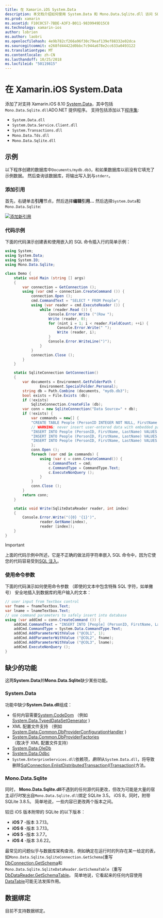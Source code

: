 ```yaml
---
title: 在 Xamarin.iOS System.Data
description: 本文档介绍如何使用 System.Data 和 Mono.Data.Sqlite.dll 访问 SQLite 在 Xamarin.iOS 应用程序中的数据。
ms.prod: xamarin
ms.assetid: F10C0C57-7BDE-A3F3-B011-9839949D15C8
ms.technology: xamarin-ios
author: lobrien
ms.author: laobri
ms.openlocfilehash: 4e9b782cf266a96f30c79eaf139ef88332e02dca
ms.sourcegitcommit: e268fd44422d0bbc7c944a678e2cc633a0493122
ms.translationtype: MT
ms.contentlocale: zh-CN
ms.lasthandoff: 10/25/2018
ms.locfileid: "50119815"
---
```

# <a name="systemdata-in-xamarinios"></a>在 Xamarin.iOS System.Data

添加了对支持 Xamarin.iOS 8.10 [System.Data](xref:System.Data)，其中包括`Mono.Data.Sqlite.dll`ADO.NET 提供程序。 支持包括添加以下[程序集](~/cross-platform/internals/available-assemblies.md):

-  `System.Data.dll`
-  `System.Data.Service.Client.dll`
-  `System.Transactions.dll`
-  `Mono.Data.Tds.dll`
-  `Mono.Data.Sqlite.dll`

<a name="Example" />

## <a name="example"></a>示例

以下程序创建的数据库中`Documents/mydb.db3`，和如果数据库以前没有它填充了示例数据。 然后查询该数据库，将输出写入到与`stderr`。

### <a name="add-references"></a>添加引用

首先，右键单击**引用**节点，然后选择**编辑引用...** 然后选择`System.Data`和`Mono.Data.Sqlite`:

[![](system.data-images/edit-references-sml.png "添加新引用")](system.data-images/edit-references.png#lightbox)

### <a name="sample-code"></a>代码示例

下面的代码演示创建表和使用嵌入的 SQL 命令插入行的简单示例：

```csharp
using System;
using System.Data;
using System.IO;
using Mono.Data.Sqlite;

class Demo {
    static void Main (string [] args)
    {
        var connection = GetConnection ();
        using (var cmd = connection.CreateCommand ()) {
            connection.Open ();
            cmd.CommandText = "SELECT * FROM People";
            using (var reader = cmd.ExecuteReader ()) {
                while (reader.Read ()) {
                    Console.Error.Write ("(Row ");
                    Write (reader, 0);
                    for (nint i = 1; i < reader.FieldCount; ++i) {
                        Console.Error.Write(" ");
                        Write (reader, i);
                    }
                    Console.Error.WriteLine(")");
                }
            }
            connection.Close ();
        }
    }

    static SqliteConnection GetConnection()
    {
        var documents = Environment.GetFolderPath (
                Environment.SpecialFolder.Personal);
        string db = Path.Combine (documents, "mydb.db3");
        bool exists = File.Exists (db);
        if (!exists)
            SqliteConnection.CreateFile (db);
        var conn = new SqliteConnection("Data Source=" + db);
        if (!exists) {
            var commands = new[] {
            "CREATE TABLE People (PersonID INTEGER NOT NULL, FirstName ntext, LastName ntext)",
            // WARNING: never insert user-entered data with embedded parameter values
            "INSERT INTO People (PersonID, FirstName, LastName) VALUES (1, 'First', 'Last')",
            "INSERT INTO People (PersonID, FirstName, LastName) VALUES (2, 'Dewey', 'Cheatem')",
            "INSERT INTO People (PersonID, FirstName, LastName) VALUES (3, 'And', 'How')",
            };
            conn.Open ();
            foreach (var cmd in commands) {
                using (var c = conn.CreateCommand()) {
                    c.CommandText = cmd;
                    c.CommandType = CommandType.Text;
                    c.ExecuteNonQuery ();
                }
            }
            conn.Close ();
        }
        return conn;
    }

    static void Write(SqliteDataReader reader, int index)
    {
        Console.Error.Write("({0} '{1}')",
                reader.GetName(index),
                reader [index]);
    }
}
```

> [!IMPORTANT]
> 上面的代码示例中所述，它是不正确的做法将字符串嵌入 SQL 命令中，因为它使您的代码容易受到[SQL 注入](http://en.wikipedia.org/wiki/SQL_injection)。


### <a name="using-command-parameters"></a>使用命令参数

下面的代码演示如何使用命令参数 （即使的文本中包含特殊 SQL 字符，如单撇号） 安全地插入到数据库的用户输入的文本：

```csharp
// user input from Textbox control
var fname = fnameTextbox.Text;
var lname = lnameTextbox.Text;
// use command parameters to safely insert into database
using (var addCmd = conn.CreateCommand ()) {
    addCmd.CommandText = "INSERT INTO [People] (PersonID, FirstName, LastName) VALUES (@COL1, @COL2, @COL3)";
    addCmd.CommandType = System.Data.CommandType.Text;
    addCmd.AddParameterWithValue ("@COL1", 1);
    addCmd.AddParameterWithValue ("@COL2", fname);
    addCmd.AddParameterWithValue ("@COL3", lname);
    addCmd.ExecuteNonQuery ();
}
```

<a name="Missing_Functionality" />

## <a name="missing-functionality"></a>缺少的功能

这两**System.Data**并**Mono.Data.Sqlite**缺少某些功能。

<a name="System.Data" />

### <a name="systemdata"></a>System.Data

功能中缺少**System.Data.dll**组成：

-  任何内容需要[System.CodeDom](xref:System.CodeDom) （例如 [System.Data.TypedDataSetGenerator](xref:System.Data.TypedDataSetGenerator) )
-  XML 配置文件支持 （例如 [System.Data.Common.DbProviderConfigurationHandler](xref:System.Data.Common.DbProviderConfigurationHandler) )
-   [System.Data.Common.DbProviderFactories](xref:System.Data.Common.DbProviderFactories) （取决于 XML 配置文件支持）
-   [System.Data.OleDb](xref:System.Data.OleDb)
-   [System.Data.Odbc](xref:System.Data.Odbc)
-  `System.EnterpriseServices.dll`依赖项，*删除*从`System.Data.dll`，将导致删除[SqlConnection.EnlistDistributedTransaction(ITransaction)](xref:System.Data.SqlClient.SqlConnection.EnlistDistributedTransaction*)方法。


<a name="Mono.Data.Sqlite" />

### <a name="monodatasqlite"></a>Mono.Data.Sqlite

同时， **Mono.Data.Sqlite.dll**不遇到的任何源代码更改，但改为可能是大量的宿主*运行时*发出自`Mono.Data.Sqlite.dll`绑定 SQLite 3.5。 iOS 8，同时，附带 SQLite 3.8.5。 简单地说，一些内容已更改两个版本之间。

较旧 iOS 版本附带的 SQLite 的以下版本：

- **iOS 7** -版本 3.7.13。
- **iOS 6** -版本 3.7.13。
- **iOS 5** -版本 3.7.7。
- **iOS 4** -版本 3.6.22。

最常见的问题似乎与数据库架构查询，例如确定在运行时的列存在某一给定的表，如`Mono.Data.Sqlite.SqliteConnection.GetSchema`(重写[DbConnection.GetSchema](xref:System.Data.Common.DbConnection.GetSchema)和`Mono.Data.Sqlite.SqliteDataReader.GetSchemaTable`（重写[DbDataReader.GetSchemaTable](xref:System.Data.Common.DbDataReader.GetSchemaTable)。 简单地说，它看起来的任何内容使用[DataTable](xref:System.Data.DataTable)可能无法发挥作用。

<a name="Data_Binding" />

## <a name="data-binding"></a>数据绑定

目前不支持数据绑定。

